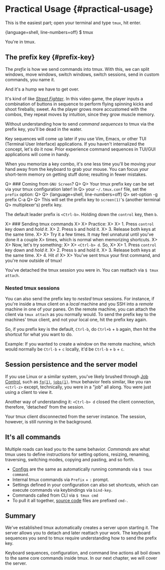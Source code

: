 # Practical Usage {#practical-usage}

This is the easiest part; open your terminal and type `tmux`, hit enter.

{language=shell, line-numbers=off}
    $ tmux

You're in tmux.

## The prefix key {#prefix-key}

The *prefix* is how we send commands into tmux. With this, we can split windows,
move windows, switch windows, switch sessions, send in custom commands, you name
it.

And it's a hump we have to get over.

It's kind of like [*Street Fighter*](https://en.wikipedia.org/wiki/Street_Fighter).
In this video game, the player inputs a combination of buttons in sequence to
perform flying spinning kicks and shoot fireballs; sweet. As the player grows
more accustomed with the combos, they repeat moves by intuition, since they grow
muscle memory.

Without understanding how to send *command sequences* to tmux via the prefix
key, you'll be dead in the water.

Key sequences will come up later if you use Vim, Emacs, or other TUI (Terminal
User Interface) applications. If you haven't internalized the concept, let's do
it now. Prior experience command sequences in TUI/GUI applications will come in
handy.

When you memorize a key combo, it's one less time you'll be moving your hand
away from the keyboard to grab your mouse. You can focus your short-term memory
on getting stuff done; resulting in fewer mistakes.

Q> ### Coming from ``GNU Screen``?
Q>
Q> Your tmux prefix key can be set via your tmux configuration later!  In
Q> your `~/.tmux.conf` file, set the `prefix` option:
Q>
Q> {language=shell, line-numbers=off}
Q>     set-option -g prefix C-a
Q>
Q> This will set the prefix key to `screen(1)`'s (another terminal
Q> multiplexer's) prefix key.

The default leader prefix is `<Ctrl-b>`. Holding down the `control` key, then
`b`.

X> ### Sending tmux commands
X>
X> Practice:
X>
X> 1. Press `control` key down and *hold it*.
X> 2. Press `b` and hold it.
X> 3. Release both keys at the same time.
X>
X> Try it a few times. It may feel unnatural until you've done it a couple
X> times, which is normal when memorizing shortcuts.
X>
X> Now, let's try something:
X>
X> `<Ctrl-b> d`. So,
X>
X> 1. Press `control` key down and *hold it*.
X> 2. Press `b` and hold it.
X> 3. Release both keys at the same time.
X> 4. Hit `d`!
X>
X> You've sent tmux your first command, and you're now outside of tmux!

You've detached the tmux session you were in. You can reattach via `$ tmux
attach`.

### Nested tmux sessions

You can also send the prefix key to *nested* tmux sessions. For instance, if
you're inside a tmux client on a *local* machine and you SSH into a *remote* machine
in one of your panes. On the remote machine, you can attach the client via `tmux
attach` as you normally would. To send the prefix key to the machines' tmux
client, and not your local one, hit the prefix key again.

So, if you prefix key is the default, `Ctrl-b`, do `Ctrl+b` + `b` again,
*then* hit the shortcut for what you want to do.

Example: If you wanted to create a window on the remote machine, which would normally
be `Ctrl-b` + `c` locally, it'd be `Ctrl-b` + `b` + `c`.

## Session persistence and the server model

If you use Linux or a similar system, you've likely brushed through [Job Control](https://en.wikipedia.org/wiki/Job_control_(Unix)),
such as [`fg(1)`](http://pubs.opengroup.org/onlinepubs/9699919799/utilities/fg.html), [`jobs(1)`](http://pubs.opengroup.org/onlinepubs/9699919799/utilities/jobs.html).
tmux behavior feels similar, like you ran `<ctrl-z>` except, technically, you
were in a "job" all along. You were just using a client to view it.

Another way of understanding it: `<Ctrl-b> d` closed the client connection,
therefore, 'detached' from the session.

Your tmux client disconnected from the server instance. The session, however, is
still running in the background.

## It's all commands

Multiple roads can lead you to the same behavior. *Commands* are what tmux uses
to define instructions for setting options, resizing, renaming, traversing,
switching modes, copying and pasting, and so forth.

- [Configs](#config) are the same as automatically running commands via
  `$ tmux command`.
- Internal tmux commands via `Prefix` + `:` prompt.
- Settings defined in your configuration can also set shortcuts, which can
  execute commands via keybindings via `bind-key`.
- Commands called from CLI via `$ tmux cmd`
- To pull it all together, [source code](#technical-stuff) files are prefixed
  `cmd-`.

## Summary

We've established tmux automatically creates a server upon starting it. The
server allows you to detach and later reattach your work. The keyboard
sequences you send to tmux require understanding how to send the prefix key.

Keyboard sequences, configuration, and command line actions all boil down to the
same core commands inside tmux.  In our next chapter, we will cover the server.
